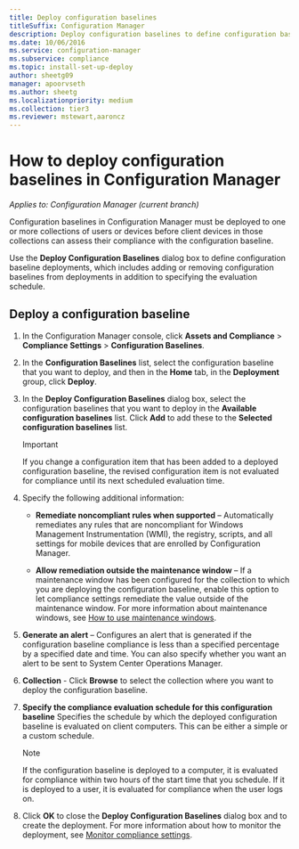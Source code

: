 ```yaml
---
title: Deploy configuration baselines
titleSuffix: Configuration Manager
description: Deploy configuration baselines to define configuration baseline deployments and to add or remove configuration baselines from deployments.
ms.date: 10/06/2016
ms.service: configuration-manager
ms.subservice: compliance
ms.topic: install-set-up-deploy
author: sheetg09
manager: apoorvseth
ms.author: sheetg
ms.localizationpriority: medium
ms.collection: tier3
ms.reviewer: mstewart,aaroncz 
---
```

# How to deploy configuration baselines in Configuration Manager

*Applies to: Configuration Manager (current branch)*

Configuration baselines in Configuration Manager must be deployed to one or more collections of users or devices before client devices in those collections can assess their compliance with the configuration baseline.  

Use the **Deploy Configuration Baselines** dialog box to define configuration baseline deployments, which includes adding or removing configuration baselines from deployments in addition to specifying the evaluation schedule.  

## Deploy a configuration baseline  

1.  In the Configuration Manager console, click **Assets and Compliance** > **Compliance Settings** > **Configuration Baselines**.  

3.  In the **Configuration Baselines** list, select the configuration baseline that you want to deploy, and then in the **Home** tab, in the **Deployment** group, click **Deploy**.  

4.  In the **Deploy Configuration Baselines** dialog box, select the configuration baselines that you want to deploy in the **Available configuration baselines** list. Click **Add** to add these to the **Selected configuration baselines** list.  

    > [!IMPORTANT]  
    >  If you change a configuration item that has been added to a deployed configuration baseline, the revised configuration item is not evaluated for compliance until its next scheduled evaluation time.  

5.  Specify the following additional information:  

    -   **Remediate noncompliant rules when supported** – Automatically remediates any rules that are noncompliant for Windows Management Instrumentation (WMI), the registry, scripts, and all settings for mobile devices that are enrolled by Configuration Manager.  

    -   **Allow remediation outside the maintenance window** – If a maintenance window has been configured for the collection to which you are deploying the configuration baseline, enable this option to let compliance settings remediate the value outside of the maintenance window. For more information about maintenance windows, see [How to use maintenance windows](../../core/clients/manage/collections/use-maintenance-windows.md).  

6.  **Generate an alert** – Configures an alert that is generated if the configuration baseline compliance is less than a specified percentage by a specified date and time. You can also specify whether you want an alert to be sent to System Center Operations Manager.  

7.  **Collection** - Click **Browse** to select the collection where you want to deploy the configuration baseline.  

8.  **Specify the compliance evaluation schedule for this configuration baseline** Specifies the schedule by which the deployed configuration baseline is evaluated on client computers. This can be either a simple or a custom schedule.  

    > [!NOTE]  
    >  If the configuration baseline is deployed to a computer, it is evaluated for compliance within two hours of the start time that you schedule. If it is deployed to a user, it is evaluated for compliance when the user logs on.  

9. Click **OK** to close the **Deploy Configuration Baselines** dialog box and to create the deployment. For more information about how to monitor the deployment, see [Monitor compliance settings](monitor-compliance-settings.md).  
